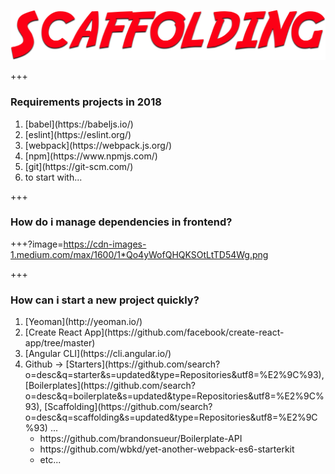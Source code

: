 ![scaffolding](assets/img/scaffolding.png)

+++

### Requirements projects in 2018

<ol>
  <li class="fragment">[babel](https://babeljs.io/)</li>
  <li class="fragment">[eslint](https://eslint.org/)</li>
  <li class="fragment">[webpack](https://webpack.js.org/)</li>
  <li class="fragment">[npm](https://www.npmjs.com/)</li>
  <li class="fragment">[git](https://git-scm.com/)</li>
  <li class="fragment">to start with...</li>
</ol>

+++

### How do i manage dependencies in frontend?

+++?image=https://cdn-images-1.medium.com/max/1600/1*Qo4yWofQHQKSOtLtTD54Wg.png

+++

### How can i start a new project quickly?

<ol>
  <li class="fragment">[Yeoman](http://yeoman.io/)</li>
  <li class="fragment">[Create React App](https://github.com/facebook/create-react-app/tree/master)</li>
  <li class="fragment">[Angular CLI](https://cli.angular.io/)</li>
  <li class="fragment">
    Github → [Starters](https://github.com/search?o=desc&q=starter&s=updated&type=Repositories&utf8=%E2%9C%93), [Boilerplates](https://github.com/search?o=desc&q=boilerplate&s=updated&type=Repositories&utf8=%E2%9C%93), [Scaffolding](https://github.com/search?o=desc&q=scaffolding&s=updated&type=Repositories&utf8=%E2%9C%93) ...
    <ul>
      <li class="fragment">https://github.com/brandonsueur/Boilerplate-API</li>
      <li class="fragment">https://github.com/wbkd/yet-another-webpack-es6-starterkit</li>
      <li class="fragment">etc...</li>
    </ul>
  </li>

</ol>

